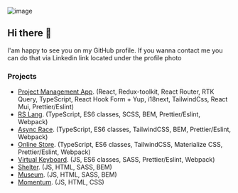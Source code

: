![image](https://user-images.githubusercontent.com/70027976/207303112-be40b5dd-49e2-46c7-b99a-0e7adaf8dbdc.png)

## Hi there 👋

I'am happy to see you on my GitHub profile. If you wanna contact me you can do that via Linkedin link located under the profile photo


### Projects
* [Project Management App](https://github.com/freenokke/project-managment-app). (React, Redux-toolkit, React Router, RTK Query, TypeScript, React Hook Form + Yup, i18next, TailwindCss, React Mui, Prettier/Eslint)
* [RS Lang](https://github.com/freenokke/RS-Lang). (TypeScript, ES6 classes, SCSS, BEM, Prettier/Eslint, Webpack)
* [Async Race](https://github.com/freenokke/2022Q1_RS/tree/async-race). (TypeScript, ES6 classes, TailwindCSS, BEM, Prettier/Eslint, Webpack)
* [Online Store](https://github.com/freenokke/2022Q1_RS/tree/online-store). (TypeScript, ES6 classes, TailwindCSS, Materialize CSS, Prettier/Eslint, Webpack)
* [Virtual Keyboard](https://github.com/freenokke/RSS-Virtual-Keyboard). (JS, ES6 classes, SASS, Prettier/Eslint, Webpack)
* [Shelter](https://github.com/freenokke/2022Q1_RS/tree/shelter-part3). (JS, HTML, SASS, BEM)
* [Museum](https://github.com/freenokke/2021q3/tree/museum-dom). (JS, HTML, SASS, BEM)
* [Momentum](https://github.com/freenokke/2021q3/tree/momentum). (JS, HTML, CSS)




